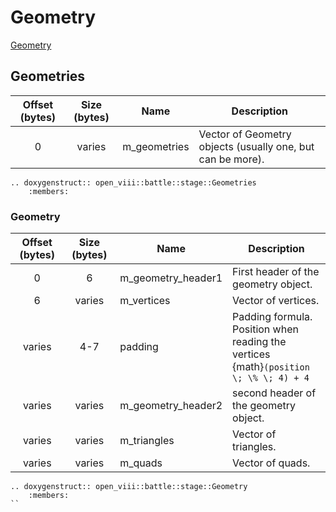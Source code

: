 Geometry
=====
[Geometry](https://wiki.ffrtt.ru/index.php?title=FF8/FileFormat_X#Geometry)

## Geometries

| Offset (bytes) | Size (bytes) | Name         | Description                                                |
|:--------------:|:------------:|--------------|------------------------------------------------------------|
|       0        |    varies    | m_geometries | Vector of Geometry objects (usually one, but can be more). |

```{eval-rst}
.. doxygenstruct:: open_viii::battle::stage::Geometries
    :members:
```

### Geometry

| Offset (bytes) | Size (bytes) | Name               | Description                                                                                     |
|:--------------:|:------------:|--------------------|-------------------------------------------------------------------------------------------------|
|       0        |      6       | m_geometry_header1 | First header of the geometry object.                                                            |
|       6        |    varies    | m_vertices         | Vector of vertices.                                                                             |
|     varies     |     4-7      | padding            | Padding formula. </br>Position when reading the vertices </br>{math}`(position \; \% \; 4) + 4` |
|     varies     |    varies    | m_geometry_header2 | second header of the geometry object.                                                           |
|     varies     |    varies    | m_triangles        | Vector of triangles.                                                                            |
|     varies     |    varies    | m_quads            | Vector of quads.                                                                                |

```{eval-rst}
.. doxygenstruct:: open_viii::battle::stage::Geometry
    :members:
``